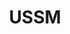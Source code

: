 ---
# This topic lives at
# https://digital.gov/topics/us

# Topic Title
title: "USSM"

# description — keep it short and clear
summary: ""

# Weight
weight: 1

# For more information on managing topics,
# see https://github.com/GSA/digitalgov.gov/wiki/topics
---